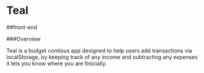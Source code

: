 # Teal 

##front-end

###Overview

Teal is a budget contious app designed to help users add transactions via localStorage, by keeping track of any income and subtracting any expenses it lets you know where you are finicially.


